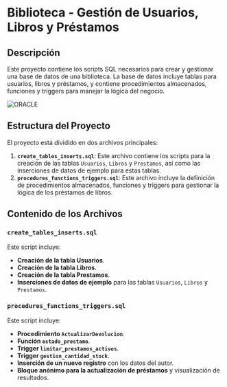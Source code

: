 # Biblioteca - Gestión de Usuarios, Libros y Préstamos

## Descripción

Este proyecto contiene los scripts SQL necesarios para crear y gestionar una base de datos de una biblioteca. La base de datos incluye tablas para usuarios, libros y préstamos, y contiene procedimientos almacenados, funciones y triggers para manejar la lógica del negocio.

![ORACLE](https://img.shields.io/badge/Oracle-F80000?style=for-the-badge&logo=Oracle&logoColor=white) 

## Estructura del Proyecto

El proyecto está dividido en dos archivos principales:

1. **`create_tables_inserts.sql`**: Este archivo contiene los scripts para la creación de las tablas `Usuarios`, `Libros` y `Prestamos`, así como las inserciones de datos de ejemplo para estas tablas.
2. **`procedures_functions_triggers.sql`**: Este archivo incluye la definición de procedimientos almacenados, funciones y triggers para gestionar la lógica de los préstamos de libros.

## Contenido de los Archivos

### `create_tables_inserts.sql`

Este script incluye:
- **Creación de la tabla Usuarios**.
- **Creación de la tabla Libros**.
- **Creación de la tabla Prestamos**.
- **Inserciones de datos de ejemplo** para las tablas `Usuarios`, `Libros` y `Prestamos`.

### `procedures_functions_triggers.sql`

Este script incluye:

- **Procedimiento `ActualizarDevolucion`**.
- **Función `estado_prestamo`**.
- **Trigger `limitar_prestamos_activos`**.
- **Trigger `gestion_cantidad_stock`**.
- **Inserción de un nuevo registro** con los datos del autor.
- **Bloque anónimo para la actualización de préstamos** y visualización de resultados.

